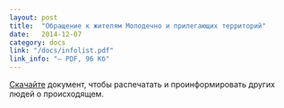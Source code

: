 ```yaml
---
layout: post
title:  "Обращение к жителям Молодечно и прилегающих территорий"
date:   2014-12-07
category: docs
link: "/docs/infolist.pdf"
link_info: "— PDF, 96 Кб"
---
```


[Скачайте](/docs/infolist.pdf) документ, чтобы распечатать и проинформировать других людей о происходящем. 
